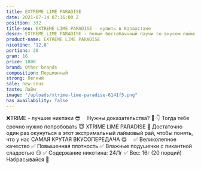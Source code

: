```yaml
---
title: EXTREME LIME PARADISE
date: 2021-07-14 07:16:00 Z
position: 332
title-seo: EXTREME LIME PARADISE - купить в Казахстане
descr: EXTREME LIME PARADISE - белый бестабаччный паучи со вкусом лайма
product-name: EXTREME LIME PARADISE
nicotine: '12,8'
portions: 20
gram: 16
price: 1800
brand: Other brands
composition: Порционный
strong: Легкий
sale: new-snus
taste: Лайм
image: "/uploads/xtrime-lime-paradise-6141f5.png"
has_availability: false
---
```


❌TRIME - лучшие никпэки 😎
⠀
Нужны доказательства? 👀
👇
Тогда тебе срочно нужно попробовать
😇 XTRIME LIME PARADISE 🍋
Достаточно один раз окунуться в этот экстримальный лаймовый рай, чтобы понять, что у нас САМАЯ КРУТАЯ ВКУСОПЕРЕДАЧА 😋
⠀
✅ Великолепное качество
✅ Повышенная плотность
✅ Влажные подушечки с пикантной сладостью 😏
✅ Содержание никотина: 24/1г
✅ Вес: 16г (20 порций)
⠀
Набрасывайся 🤩
